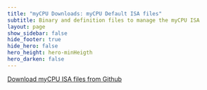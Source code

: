 ```yaml
---
title: "myCPU Downloads: myCPU Default ISA files"
subtitle: Binary and definition files to manage the myCPU ISA
layout: page
show_sidebar: false
hide_footer: true
hide_hero: false
hero_height: hero-minHeigth
hero_darken: false
---
```



<a class="button is-primary is-light" href="https://github.com/mylabpcb/myCPU/tree/master/ISA/Basic_ISA" target="_blank">Download myCPU ISA files from Github</a>
